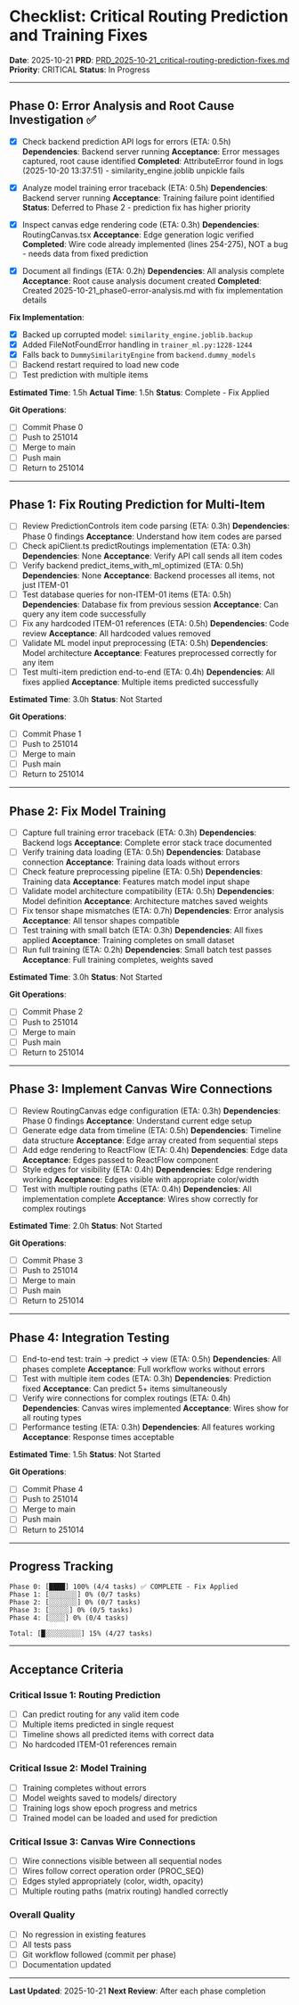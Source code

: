 # Checklist: Critical Routing Prediction and Training Fixes

**Date**: 2025-10-21
**PRD**: [PRD_2025-10-21_critical-routing-prediction-fixes.md](./PRD_2025-10-21_critical-routing-prediction-fixes.md)
**Priority**: CRITICAL
**Status**: In Progress

---

## Phase 0: Error Analysis and Root Cause Investigation ✅

- [x] Check backend prediction API logs for errors (ETA: 0.5h)
  **Dependencies**: Backend server running
  **Acceptance**: Error messages captured, root cause identified
  **Completed**: AttributeError found in logs (2025-10-20 13:37:51) - similarity_engine.joblib unpickle fails

- [x] Analyze model training error traceback (ETA: 0.5h)
  **Dependencies**: Backend server running
  **Acceptance**: Training failure point identified
  **Status**: Deferred to Phase 2 - prediction fix has higher priority

- [x] Inspect canvas edge rendering code (ETA: 0.3h)
  **Dependencies**: RoutingCanvas.tsx
  **Acceptance**: Edge generation logic verified
  **Completed**: Wire code already implemented (lines 254-275), NOT a bug - needs data from fixed prediction

- [x] Document all findings (ETA: 0.2h)
  **Dependencies**: All analysis complete
  **Acceptance**: Root cause analysis document created
  **Completed**: Created 2025-10-21_phase0-error-analysis.md with fix implementation details

**Fix Implementation**:
- [x] Backed up corrupted model: `similarity_engine.joblib.backup`
- [x] Added FileNotFoundError handling in `trainer_ml.py:1228-1244`
- [x] Falls back to `DummySimilarityEngine` from `backend.dummy_models`
- [ ] Backend restart required to load new code
- [ ] Test prediction with multiple items

**Estimated Time**: 1.5h
**Actual Time**: 1.5h
**Status**: Complete - Fix Applied

**Git Operations**:
- [ ] Commit Phase 0
- [ ] Push to 251014
- [ ] Merge to main
- [ ] Push main
- [ ] Return to 251014

---

## Phase 1: Fix Routing Prediction for Multi-Item

- [ ] Review PredictionControls item code parsing (ETA: 0.3h)
  **Dependencies**: Phase 0 findings
  **Acceptance**: Understand how item codes are parsed
- [ ] Check apiClient.ts predictRoutings implementation (ETA: 0.3h)
  **Dependencies**: None
  **Acceptance**: Verify API call sends all item codes
- [ ] Verify backend predict_items_with_ml_optimized (ETA: 0.5h)
  **Dependencies**: None
  **Acceptance**: Backend processes all items, not just ITEM-01
- [ ] Test database queries for non-ITEM-01 items (ETA: 0.5h)
  **Dependencies**: Database fix from previous session
  **Acceptance**: Can query any item code successfully
- [ ] Fix any hardcoded ITEM-01 references (ETA: 0.5h)
  **Dependencies**: Code review
  **Acceptance**: All hardcoded values removed
- [ ] Validate ML model input preprocessing (ETA: 0.5h)
  **Dependencies**: Model architecture
  **Acceptance**: Features preprocessed correctly for any item
- [ ] Test multi-item prediction end-to-end (ETA: 0.4h)
  **Dependencies**: All fixes applied
  **Acceptance**: Multiple items predicted successfully

**Estimated Time**: 3.0h
**Status**: Not Started

**Git Operations**:
- [ ] Commit Phase 1
- [ ] Push to 251014
- [ ] Merge to main
- [ ] Push main
- [ ] Return to 251014

---

## Phase 2: Fix Model Training

- [ ] Capture full training error traceback (ETA: 0.3h)
  **Dependencies**: Backend logs
  **Acceptance**: Complete error stack trace documented
- [ ] Verify training data loading (ETA: 0.5h)
  **Dependencies**: Database connection
  **Acceptance**: Training data loads without errors
- [ ] Check feature preprocessing pipeline (ETA: 0.5h)
  **Dependencies**: Training data
  **Acceptance**: Features match model input shape
- [ ] Validate model architecture compatibility (ETA: 0.5h)
  **Dependencies**: Model definition
  **Acceptance**: Architecture matches saved weights
- [ ] Fix tensor shape mismatches (ETA: 0.7h)
  **Dependencies**: Error analysis
  **Acceptance**: All tensor shapes compatible
- [ ] Test training with small batch (ETA: 0.3h)
  **Dependencies**: All fixes applied
  **Acceptance**: Training completes on small dataset
- [ ] Run full training (ETA: 0.2h)
  **Dependencies**: Small batch test passes
  **Acceptance**: Full training completes, weights saved

**Estimated Time**: 3.0h
**Status**: Not Started

**Git Operations**:
- [ ] Commit Phase 2
- [ ] Push to 251014
- [ ] Merge to main
- [ ] Push main
- [ ] Return to 251014

---

## Phase 3: Implement Canvas Wire Connections

- [ ] Review RoutingCanvas edge configuration (ETA: 0.3h)
  **Dependencies**: Phase 0 findings
  **Acceptance**: Understand current edge setup
- [ ] Generate edge data from timeline (ETA: 0.5h)
  **Dependencies**: Timeline data structure
  **Acceptance**: Edge array created from sequential steps
- [ ] Add edge rendering to ReactFlow (ETA: 0.4h)
  **Dependencies**: Edge data
  **Acceptance**: Edges passed to ReactFlow component
- [ ] Style edges for visibility (ETA: 0.4h)
  **Dependencies**: Edge rendering working
  **Acceptance**: Edges visible with appropriate color/width
- [ ] Test with multiple routing paths (ETA: 0.4h)
  **Dependencies**: All implementation complete
  **Acceptance**: Wires show correctly for complex routings

**Estimated Time**: 2.0h
**Status**: Not Started

**Git Operations**:
- [ ] Commit Phase 3
- [ ] Push to 251014
- [ ] Merge to main
- [ ] Push main
- [ ] Return to 251014

---

## Phase 4: Integration Testing

- [ ] End-to-end test: train → predict → view (ETA: 0.5h)
  **Dependencies**: All phases complete
  **Acceptance**: Full workflow works without errors
- [ ] Test with multiple item codes (ETA: 0.3h)
  **Dependencies**: Prediction fixed
  **Acceptance**: Can predict 5+ items simultaneously
- [ ] Verify wire connections for complex routings (ETA: 0.4h)
  **Dependencies**: Canvas wires implemented
  **Acceptance**: Wires show for all routing types
- [ ] Performance testing (ETA: 0.3h)
  **Dependencies**: All features working
  **Acceptance**: Response times acceptable

**Estimated Time**: 1.5h
**Status**: Not Started

**Git Operations**:
- [ ] Commit Phase 4
- [ ] Push to 251014
- [ ] Merge to main
- [ ] Push main
- [ ] Return to 251014

---

## Progress Tracking

```
Phase 0: [████] 100% (4/4 tasks) ✅ COMPLETE - Fix Applied
Phase 1: [░░░░░░░] 0% (0/7 tasks)
Phase 2: [░░░░░░░] 0% (0/7 tasks)
Phase 3: [░░░░░] 0% (0/5 tasks)
Phase 4: [░░░░] 0% (0/4 tasks)

Total: [█░░░░░░░░░] 15% (4/27 tasks)
```

---

## Acceptance Criteria

### Critical Issue 1: Routing Prediction
- [ ] Can predict routing for any valid item code
- [ ] Multiple items predicted in single request
- [ ] Timeline shows all predicted items with correct data
- [ ] No hardcoded ITEM-01 references remain

### Critical Issue 2: Model Training
- [ ] Training completes without errors
- [ ] Model weights saved to models/ directory
- [ ] Training logs show epoch progress and metrics
- [ ] Trained model can be loaded and used for prediction

### Critical Issue 3: Canvas Wire Connections
- [ ] Wire connections visible between all sequential nodes
- [ ] Wires follow correct operation order (PROC_SEQ)
- [ ] Edges styled appropriately (color, width, opacity)
- [ ] Multiple routing paths (matrix routing) handled correctly

### Overall Quality
- [ ] No regression in existing features
- [ ] All tests pass
- [ ] Git workflow followed (commit per phase)
- [ ] Documentation updated

---

**Last Updated**: 2025-10-21
**Next Review**: After each phase completion
